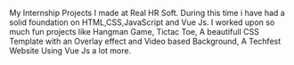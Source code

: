 My Internship Projects I made at Real HR Soft. During this time i have had a solid foundation on HTML,CSS,JavaScript and Vue Js. I worked upon so much fun projects like Hangman Game, Tictac Toe, A beautifull CSS Template with an Overlay effect and Video based Background, A Techfest Website Using Vue Js a lot more. 
